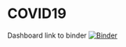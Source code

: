 # COVID19
Dashboard
link to binder
[![Binder](https://mybinder.org/badge_logo.svg)](https://mybinder.org/v2/gh/evawallE/COVID19/HEAD?urlpath=voila%2Frender%2Fmy%2520covid%2520dashboard.ipynb%3F)
